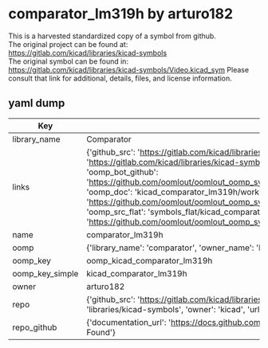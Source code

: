 # comparator_lm319h by arturo182  
This is a harvested standardized copy of a symbol from github.  
The original project can be found at:  
https://gitlab.com/kicad/libraries/kicad-symbols  
The original symbol can be found in:
https://gitlab.com/kicad/libraries/kicad-symbols/Video.kicad_sym
Please consult that link for additional, details, files, and license information.  
## yaml dump  
| Key | Value |  
| --- | --- |  
| library_name | Comparator |  
| links | {'github_src': 'https://gitlab.com/kicad/libraries/kicad-symbols/Video.kicad_sym', 'github_src_repo': 'https://gitlab.com/kicad/libraries/kicad-symbols', 'oomp_bot': 'kicad_comparator_lm319h/working', 'oomp_bot_github': 'https://github.com/oomlout/oomlout_oomp_symbol_bot/tree/main/kicad_comparator_lm319h/working', 'oomp_doc': 'kicad_comparator_lm319h/working', 'oomp_doc_github': 'https://github.com/oomlout/oomlout_oomp_symbol_doc/tree/main/kicad_comparator_lm319h/working', 'oomp_src_flat': 'symbols_flat/kicad_comparator_lm319h/working', 'oomp_src_flat_github': 'https://github.com/oomlout/oomlout_oomp_symbol_src/tree/main/kicad_comparator_lm319h/working'} |  
| name | comparator_lm319h |  
| oomp | {'library_name': 'comparator', 'owner_name': 'kicad', 'symbol_name': 'comparator_lm319h'} |  
| oomp_key | oomp_kicad_comparator_lm319h |  
| oomp_key_simple | kicad_comparator_lm319h |  
| owner | arturo182 |  
| repo | {'github_src': 'https://gitlab.com/kicad/libraries/kicad-symbols/Video.kicad_sym', 'name': 'libraries/kicad-symbols', 'owner': 'kicad', 'url': 'https://gitlab.com/kicad/libraries/kicad-symbols'} |  
| repo_github | {'documentation_url': 'https://docs.github.com/rest/repos/repos#get-a-repository', 'message': 'Not Found'} |  

